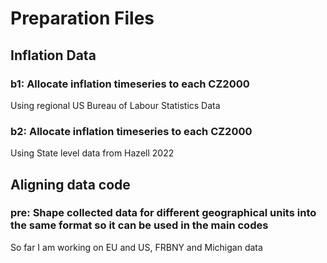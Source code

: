 # Preparation Files

## Inflation Data

### b1: Allocate inflation timeseries to each CZ2000
Using regional US Bureau of Labour Statistics Data

### b2: Allocate inflation timeseries to each CZ2000
Using State level data from Hazell 2022

## Aligning data code

### pre: Shape collected data for different geographical units into the same format so it can be used in the main codes
So far I am working on EU and US, FRBNY and Michigan data
